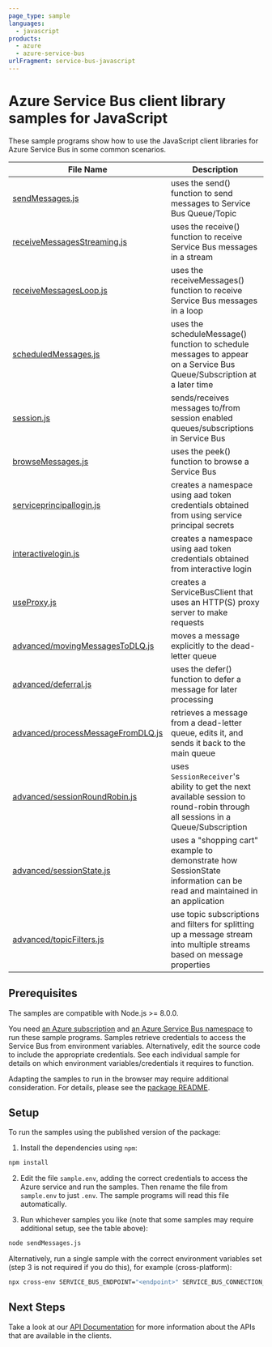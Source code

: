 ```yaml
---
page_type: sample
languages:
  - javascript
products:
  - azure
  - azure-service-bus
urlFragment: service-bus-javascript
---
```


# Azure Service Bus client library samples for JavaScript

These sample programs show how to use the JavaScript client libraries for Azure Service Bus in some common scenarios.

| **File Name**                                                       | **Description**                                                                                                         |
| ------------------------------------------------------------------- | ----------------------------------------------------------------------------------------------------------------------- |
| [sendMessages.js][sendmessages]                                     | uses the send() function to send messages to Service Bus Queue/Topic                                                    |
| [receiveMessagesStreaming.js][receivemessagesstreaming]             | uses the receive() function to receive Service Bus messages in a stream                                                 |
| [receiveMessagesLoop.js][receivemessagesloop]                       | uses the receiveMessages() function to receive Service Bus messages in a loop                                           |
| [scheduledMessages.js][scheduledmessages]                           | uses the scheduleMessage() function to schedule messages to appear on a Service Bus Queue/Subscription at a later time  |
| [session.js][session]                                               | sends/receives messages to/from session enabled queues/subscriptions in Service Bus                                     |
| [browseMessages.js][browsemessages]                                 | uses the peek() function to browse a Service Bus                                                                        |
| [serviceprincipallogin.js][serviceprincipallogin]                   | creates a namespace using aad token credentials obtained from using service principal secrets                           |
| [interactivelogin.js][interactivelogin]                             | creates a namespace using aad token credentials obtained from interactive login                                         |
| [useProxy.js][useproxy]                                             | creates a ServiceBusClient that uses an HTTP(S) proxy server to make requests                                           |
| [advanced/movingMessagesToDLQ.js][advanced-movingmessagestodlq]     | moves a message explicitly to the dead-letter queue                                                                     |
| [advanced/deferral.js][advanced-deferral]                           | uses the defer() function to defer a message for later processing                                                       |
| [advanced/processMessageFromDLQ.js][advanced-processmessagefromdlq] | retrieves a message from a dead-letter queue, edits it, and sends it back to the main queue                             |
| [advanced/sessionRoundRobin.js][advanced-sessionroundrobin]       | uses `SessionReceiver`'s ability to get the next available session to round-robin through all sessions in a Queue/Subscription |
| [advanced/sessionState.js][advanced-sessionstate]                   | uses a "shopping cart" example to demonstrate how SessionState information can be read and maintained in an application |
| [advanced/topicFilters.js][advanced-topicfilters]                   | use topic subscriptions and filters for splitting up a message stream into multiple streams based on message properties |

## Prerequisites

The samples are compatible with Node.js >= 8.0.0.

You need [an Azure subscription][freesub] and [an Azure Service Bus namespace][azsvcbus] to run these sample programs. Samples retrieve credentials to access the Service Bus from environment variables. Alternatively, edit the source code to include the appropriate credentials. See each individual sample for details on which environment variables/credentials it requires to function.

Adapting the samples to run in the browser may require additional consideration. For details, please see the [package README][package-latest].

## Setup

To run the samples using the published version of the package:

1. Install the dependencies using `npm`:

```bash
npm install
```

2. Edit the file `sample.env`, adding the correct credentials to access the Azure service and run the samples. Then rename the file from `sample.env` to just `.env`. The sample programs will read this file automatically.

3. Run whichever samples you like (note that some samples may require additional setup, see the table above):

```bash
node sendMessages.js
```

Alternatively, run a single sample with the correct environment variables set (step 3 is not required if you do this), for example (cross-platform):

```bash
npx cross-env SERVICE_BUS_ENDPOINT="<endpoint>" SERVICE_BUS_CONNECTION_STRING="<connection string>" QUEUE_NAME="<queue name>" node dist/basic.js
```

## Next Steps

Take a look at our [API Documentation][apiref] for more information about the APIs that are available in the clients.

[interactivelogin]: https://github.com/Azure/azure-sdk-for-js/tree/master/sdk/servicebus/service-bus/samples-v1/javascript/interactiveLogin.js
[scheduledmessages]: https://github.com/Azure/azure-sdk-for-js/tree/master/sdk/servicebus/service-bus/samples-v1/javascript/scheduledMessages.js
[receivemessagesstreaming]: https://github.com/Azure/azure-sdk-for-js/tree/master/sdk/servicebus/service-bus/samples-v1/javascript/receiveMessagesStreaming.js
[session]: https://github.com/Azure/azure-sdk-for-js/tree/master/sdk/servicebus/service-bus/samples-v1/javascript/session.js
[browsemessages]: https://github.com/Azure/azure-sdk-for-js/tree/master/sdk/servicebus/service-bus/samples-v1/javascript/browseMessages.js
[useproxy]: https://github.com/Azure/azure-sdk-for-js/tree/master/sdk/servicebus/service-bus/samples-v1/javascript/useProxy.js
[receivemessagesloop]: https://github.com/Azure/azure-sdk-for-js/tree/master/sdk/servicebus/service-bus/samples-v1/javascript/receiveMessagesLoop.js
[advanced-movingmessagestodlq]: https://github.com/Azure/azure-sdk-for-js/tree/master/sdk/servicebus/service-bus/samples-v1/javascript/advanced/movingMessagesToDLQ.js
[advanced-deferral]: https://github.com/Azure/azure-sdk-for-js/tree/master/sdk/servicebus/service-bus/samples-v1/javascript/advanced/deferral.js
[advanced-processmessagefromdlq]: https://github.com/Azure/azure-sdk-for-js/tree/master/sdk/servicebus/service-bus/samples-v1/javascript/advanced/processMessageFromDLQ.js
[advanced-sessionroundrobin]: https://github.com/Azure/azure-sdk-for-js/tree/master/sdk/servicebus/service-bus/samples-v1/javascript/advanced/sessionRoundRobin.js
[advanced-sessionstate]: https://github.com/Azure/azure-sdk-for-js/tree/master/sdk/servicebus/service-bus/samples-v1/javascript/advanced/sessionState.js
[advanced-topicfilters]: https://github.com/Azure/azure-sdk-for-js/tree/master/sdk/servicebus/service-bus/samples-v1/javascript/advanced/topicFilters.js
[sendmessages]: https://github.com/Azure/azure-sdk-for-js/tree/master/sdk/servicebus/service-bus/samples-v1/javascript/sendMessages.js
[serviceprincipallogin]: https://github.com/Azure/azure-sdk-for-js/tree/master/sdk/servicebus/service-bus/samples-v1/javascript/servicePrincipalLogin.js
[apiref]: https://docs.microsoft.com/javascript/api/@azure/service-bus
[azsvcbus]: https://docs.microsoft.com/azure/service-bus-messaging/service-bus-create-namespace-portal
[freesub]: https://azure.microsoft.com/free/
[package-next]: https://github.com/Azure/azure-sdk-for-js/tree/master/sdk/servicebus/service-bus/README.md
[package-latest]: https://github.com/Azure/azure-sdk-for-js/blob/hotfix/service-bus-1.1.7/sdk/servicebus/service-bus/README.md
